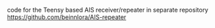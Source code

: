 
code for the Teensy based AIS receiver/repeater in separate repository
https://github.com/beinnlora/AIS-repeater